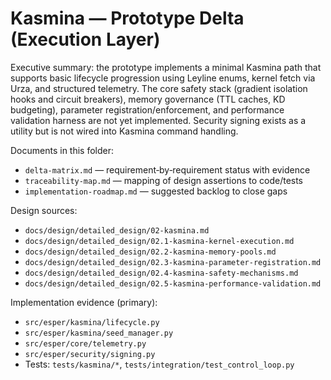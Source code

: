 # Kasmina — Prototype Delta (Execution Layer)

Executive summary: the prototype implements a minimal Kasmina path that supports basic lifecycle progression using Leyline enums, kernel fetch via Urza, and structured telemetry. The core safety stack (gradient isolation hooks and circuit breakers), memory governance (TTL caches, KD budgeting), parameter registration/enforcement, and performance validation harness are not yet implemented. Security signing exists as a utility but is not wired into Kasmina command handling.

Documents in this folder:
- `delta-matrix.md` — requirement‑by‑requirement status with evidence
- `traceability-map.md` — mapping of design assertions to code/tests
- `implementation-roadmap.md` — suggested backlog to close gaps

Design sources:
- `docs/design/detailed_design/02-kasmina.md`
- `docs/design/detailed_design/02.1-kasmina-kernel-execution.md`
- `docs/design/detailed_design/02.2-kasmina-memory-pools.md`
- `docs/design/detailed_design/02.3-kasmina-parameter-registration.md`
- `docs/design/detailed_design/02.4-kasmina-safety-mechanisms.md`
- `docs/design/detailed_design/02.5-kasmina-performance-validation.md`

Implementation evidence (primary):
- `src/esper/kasmina/lifecycle.py`
- `src/esper/kasmina/seed_manager.py`
- `src/esper/core/telemetry.py`
- `src/esper/security/signing.py`
- Tests: `tests/kasmina/*`, `tests/integration/test_control_loop.py`

